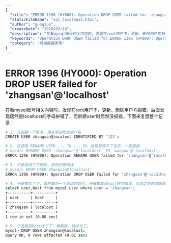 ```yaml
---
{
  "title": "ERROR 1396 (HY000): Operation DROP USER failed for 'zhangsan'@'localhost'",
  "staticFileName": "sql_localhost.html",
  "author": "guoqzuo",
  "createDate": "2020/02/18",
  "description": "在看mysql账号相关内容时，发现在root用户下，更新、删除用户均报错。后面发现居然是localhost的字母拼错了，但新建user时居然没报错。下面来复盘整个记录:",
  "keywords": "Operation DROP USER failed for,ERROR 1396 (HY000): Operation DROP USER failed for",
  "category": "后端数据库等"
}
---
```


# ERROR 1396 (HY000): Operation DROP USER failed for 'zhangsan'@'localhost'

在看mysql账号相关内容时，发现在root用户下，更新、删除用户均报错。后面发现居然是localhost的字母拼错了，但新建user时居然没报错。下面来复盘整个记录：

```bash
# 1. 先创建一个账号，用来测试修改用户名
CREATE USER zhangsan@localost IDENTIFIED BY '123';

# 2. 在使用 RENAME USER ... TO ... 时，发现更改不了名字，一直报错
# mysql> RENAME USER 'zhangsan'@'localhost' TO 'wangwu'@'localhost';
ERROR 1396 (HY000): Operation RENAME USER failed for 'zhangsan'@'localhost'

# 3. 于是我试了下删除，发现还是错误
# mysql> DROP USER zhangsan@localhost;
ERROR 1396 (HY000): Operation DROP USER failed for 'zhangsan'@'localhost'

# 4. 于是搜索了下，偶然看到一个测试的命令，仔细看发现host拼写错误，而我之前修改删除时host的localhost都是拼写正确的，所以没匹配到
select user,host from mysql.user where user = 'zhangsan';
+----------+----------+
| user     | host     |
+----------+----------+
| zhangsan | localost |
+----------+----------+
1 row in set (0.00 sec)

# 5. 于是我将host改了下，再删除，就成功了。
mysql> DROP USER zhangsan@localost;
Query OK, 0 rows affected (0.01 sec)
```
